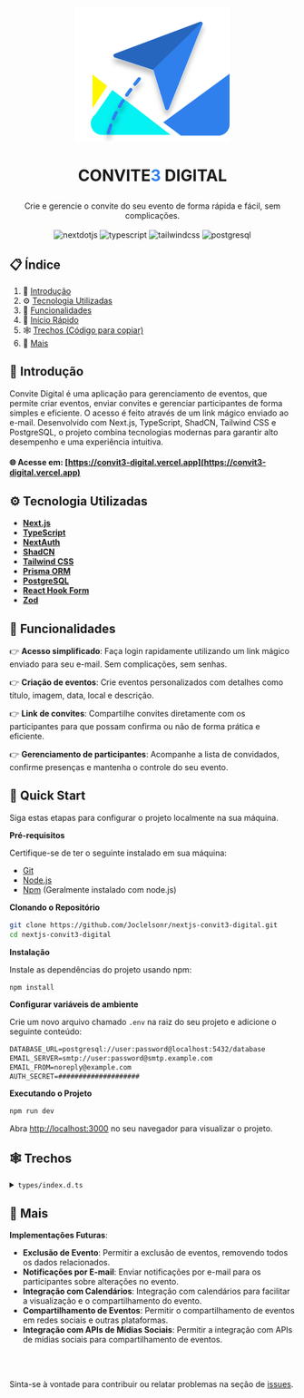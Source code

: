 <div align="center">
  <br />
  <a href="https://convit3-digital.vercel.app">
   <img src="./public/logo.svg" alt="Project Banner">
  </a>

  <h3 align="center" style="font-weight: bold; font-size: 28px;" >
    CONVITE<span style="color: #2F80ED">3</span> DIGITAL
  </h3>

  <div align="center">
    Crie e gerencie o convite do seu evento de forma rápida e fácil, sem complicações.
  </div>

  <br />
  <div>
    <img src="https://img.shields.io/badge/Next_JS-black?style=for-the-badge&logoColor=white&logo=nextdotjs&color=000000" alt="nextdotjs" />
    <img src="https://img.shields.io/badge/TypeScript-black?style=for-the-badge&logoColor=white&logo=typescript&color=3178C6" alt="typescript" />
    <img src="https://img.shields.io/badge/Tailwind_CSS-black?style=for-the-badge&logoColor=white&logo=tailwindcss&color=06B6D4" alt="tailwindcss" />
    <img src="https://img.shields.io/badge/PostgreSQL-black?style=for-the-badge&logoColor=white&logo=postgresql&color=000000" alt="postgresql" />
  </div>

</div>

## 📋 <a name="table">Índice</a>

1. 🤖 [Introdução](#introduction)
2. ⚙️ [Tecnologia Utilizadas](#tech-stack)
3. 🔋 [Funcionalidades](#features)
4. 🤸 [Início Rápido](#quick-start)
5. 🕸️ [Trechos (Código para copiar)](#snippets)
6. 🚀 [Mais](#more)

## <a name="introduction">🤖 Introdução</a>

Convite Digital é uma aplicação para gerenciamento de eventos, que permite criar eventos, enviar convites e gerenciar participantes de forma simples e eficiente. O acesso é feito através de um link mágico enviado ao e-mail. Desenvolvido com Next.js, TypeScript, ShadCN, Tailwind CSS e PostgreSQL, o projeto combina tecnologias modernas para garantir alto desempenho e uma experiência intuitiva.

#### 🌐 Acesse em: [https://convit3-digital.vercel.app](https://convit3-digital.vercel.app)

## <a name="tech-stack">⚙️ Tecnologia Utilizadas</a>

- **[Next.js](https://nextjs.org/)**
- **[TypeScript](https://www.typescriptlang.org)**
- **[NextAuth](https://authjs.dev)**
- **[ShadCN](https://ui.shadcn.com)**
- **[Tailwind CSS](https://tailwindcss.com)**
- **[Prisma ORM](https://www.prisma.io)**
- **[PostgreSQL](https://www.postgresql.org)**
- **[React Hook Form](https://react-hook-form.com)**
- **[Zod](https://zod.dev)**

## <a name="features">🔋 Funcionalidades</a>

👉 **Acesso simplificado**: Faça login rapidamente utilizando um link mágico enviado para seu e-mail. Sem complicações, sem senhas.

👉 **Criação de eventos**: Crie eventos personalizados com detalhes como título, imagem, data, local e descrição.

👉 **Link de convites**: Compartilhe convites diretamente com os participantes para que possam confirma ou não de forma prática e eficiente.

👉 **Gerenciamento de participantes**: Acompanhe a lista de convidados, confirme presenças e mantenha o controle do seu evento.

## <a name="quick-start">🤸 Quick Start</a>

Siga estas etapas para configurar o projeto localmente na sua máquina.

**Pré-requisitos**

Certifique-se de ter o seguinte instalado em sua máquina:

- [Git](https://git-scm.com)
- [Node.js](https://nodejs.org/pt)
- [Npm](https://www.npmjs.com) (Geralmente instalado com node.js)

**Clonando o Repositório**

```bash
git clone https://github.com/Joclelsonr/nextjs-convit3-digital.git
cd nextjs-convit3-digital
```

**Instalação**

Instale as dependências do projeto usando npm:

```bash
npm install
```

**Configurar variáveis ​​de ambiente**

Crie um novo arquivo chamado `.env` na raiz do seu projeto e adicione o seguinte conteúdo:

```env
DATABASE_URL=postgresql://user:password@localhost:5432/database
EMAIL_SERVER=smtp://user:password@smtp.example.com
EMAIL_FROM=noreply@example.com
AUTH_SECRET=####################
```

**Executando o Projeto**

```bash
npm run dev
```

Abra [http://localhost:3000](http://localhost:3000) no seu navegador para visualizar o projeto.

## <a name="snippets">🕸️ Trechos</a>

<details>
  <summary><code>types/index.d.ts</code></summary>

```typescript
import { Event as PrismaEvent, Guest } from "@prisma/client";

declare global {
  type EventGuest = PrismaEvent & {
    guests: Guest[];
  };
}
```

</details>

## <a name="more">🚀 Mais</a>

**Implementações Futuras**:

- **Exclusão de Evento**: Permitir a exclusão de eventos, removendo todos os dados relacionados.
- **Notificações por E-mail**: Enviar notificações por e-mail para os participantes sobre alterações no evento.
- **Integração com Calendários**: Integração com calendários para facilitar a visualização e o compartilhamento do evento.
- **Compartilhamento de Eventos**: Permitir o compartilhamento de eventos em redes sociais e outras plataformas.
- **Integração com APIs de Mídias Sociais**: Permitir a integração com APIs de mídias sociais para compartilhamento de eventos.

<br />
<br />

Sinta-se à vontade para contribuir ou relatar problemas na seção de [issues](https://github.com/Joclelsonr/nextjs-convit3-digital/issues).
